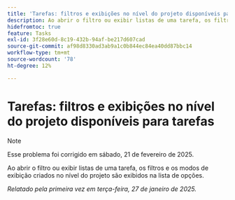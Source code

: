```yaml
---
title: 'Tarefas: filtros e exibições no nível do projeto disponíveis para tarefas'
description: Ao abrir o filtro ou exibir listas de uma tarefa, os filtros e os modos de exibição criados no nível do projeto são exibidos na lista de opções.
hidefromtoc: true
feature: Tasks
exl-id: 3f28e60d-8c19-432b-94af-be217d607cad
source-git-commit: af98d8330ad3ab9a1c0b844ec84ea40dd87bbc14
workflow-type: tm+mt
source-wordcount: '78'
ht-degree: 12%

---
```


# Tarefas: filtros e exibições no nível do projeto disponíveis para tarefas

>[!NOTE]
>
>Esse problema foi corrigido em sábado, 21 de fevereiro de 2025.

Ao abrir o filtro ou exibir listas de uma tarefa, os filtros e os modos de exibição criados no nível do projeto são exibidos na lista de opções.

_Relatado pela primeira vez em terça-feira, 27 de janeiro de 2025._
